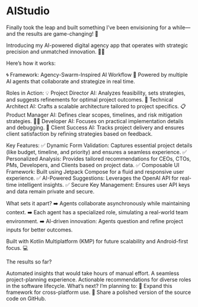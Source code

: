 # AIStudio

Finally took the leap and built something I’ve been envisioning for a while—and the results are game-changing! 🚀

Introducing my AI-powered digital agency app that operates with strategic precision and unmatched innovation. 🤖✨

Here’s how it works:

🌀 Framework: Agency-Swarm-Inspired AI Workflow 👥 Powered by multiple AI agents that collaborate and strategize in real time.

Roles in Action:
💡 Project Director AI: Analyzes feasibility, sets strategies, and suggests refinements for optimal project outcomes.
🔧 Technical Architect AI: Crafts a scalable architecture tailored to project specifics.
📋 Product Manager AI: Defines clear scopes, timelines, and risk mitigation strategies.
👩‍💻 Developer AI: Focuses on practical implementation details and debugging.
🎯 Client Success AI: Tracks project delivery and ensures client satisfaction by refining strategies based on feedback.

Key Features:
✅ Dynamic Form Validation: Captures essential project details (like budget, timeline, and priority) and ensures a seamless experience.
✅ Personalized Analysis: Provides tailored recommendations for CEOs, CTOs, PMs, Developers, and Clients based on project data.
✅ Composable UI Framework: Built using Jetpack Compose for a fluid and responsive user experience.
✅ AI-Powered Suggestions: Leverages the OpenAI API for real-time intelligent insights.
✅ Secure Key Management: Ensures user API keys and data remain private and secure.

What sets it apart?
➡️ Agents collaborate asynchronously while maintaining context.
➡️ Each agent has a specialized role, simulating a real-world team environment.
➡️ AI-driven innovation: Agents question and refine project inputs for better outcomes.

Built with Kotlin Multiplatform (KMP) for future scalability and Android-first focus. 💻

The results so far?

Automated insights that would take hours of manual effort.
A seamless project-planning experience.
Actionable recommendations for diverse roles in the software lifecycle.
What’s next? I’m planning to:
🔄 Expand this framework for cross-platform use.
📂 Share a polished version of the source code on GitHub.

